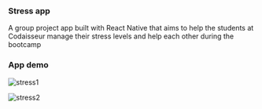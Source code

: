 ### Stress app 

A group project app built with React Native that aims to help the students at Codaisseur manage their stress levels and help each other during the bootcamp

### App demo 

![stress1](https://user-images.githubusercontent.com/64054997/103531611-01591200-4e8a-11eb-99be-e120b37505c2.gif)





![stress2](https://user-images.githubusercontent.com/64054997/103531669-1d5cb380-4e8a-11eb-9845-85940fcd4477.gif)





